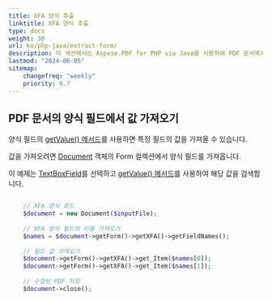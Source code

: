 ```yaml
---
title: XFA 양식 추출
linktitle: XFA 양식 추출
type: docs
weight: 30
url: ko/php-java/extract-form/
description: 이 섹션에서는 Aspose.PDF for PHP via Java를 사용하여 PDF 문서에서 양식을 추출하는 방법을 설명합니다.
lastmod: "2024-06-05"
sitemap:
    changefreq: "weekly"
    priority: 0.7
---
```


## PDF 문서의 양식 필드에서 값 가져오기

양식 필드의 [getValue() 메서드](https://reference.aspose.com/pdf/java/com.aspose.pdf/TextBoxField#getValue--)를 사용하면 특정 필드의 값을 가져올 수 있습니다.

값을 가져오려면 [Document](https://reference.aspose.com/pdf/java/com.aspose.pdf/Document) 객체의 Form 컬렉션에서 양식 필드를 가져옵니다.

이 예제는 [TextBoxField](https://reference.aspose.com/pdf/java/com.aspose.pdf/TextBoxField)를 선택하고 [getValue() 메서드](https://reference.aspose.com/pdf/java/com.aspose.pdf/TextBoxField#getValue--)를 사용하여 해당 값을 검색합니다.

```php

    // XFA 양식 로드
    $document = new Document($inputFile);
    
    // XFA 양식 필드의 이름 가져오기
    $names = $document->getForm()->getXFA()->getFieldNames();
        
    // 필드 값 가져오기
    $document->getForm()->getXFA()->get_Item($names[0]);
    $document->getForm()->getXFA()->get_Item($names[1]);
    
    // 수정된 PDF 저장    
    $document->close();
```